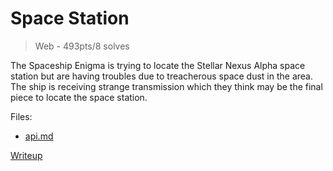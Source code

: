 # Space Station
> Web - 493pts/8 solves

The Spaceship Enigma is trying to locate the Stellar Nexus Alpha space station but are
having troubles due to treacherous space dust in the area. The ship is receiving strange
transmission which they think may be the final piece to locate the space station.

Files:
- [api.md](./src/api.md)


[Writeup](./writeup/README.md)